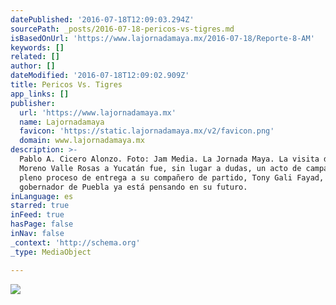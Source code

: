 ```yaml
---
datePublished: '2016-07-18T12:09:03.294Z'
sourcePath: _posts/2016-07-18-pericos-vs-tigres.md
isBasedOnUrl: 'https://www.lajornadamaya.mx/2016-07-18/Reporte-8-AM'
keywords: []
related: []
author: []
dateModified: '2016-07-18T12:09:02.909Z'
title: Pericos Vs. Tigres
app_links: []
publisher:
  url: 'https://www.lajornadamaya.mx'
  name: Lajornadamaya
  favicon: 'https://static.lajornadamaya.mx/v2/favicon.png'
  domain: www.lajornadamaya.mx
description: >-
  Pablo A. Cicero Alonzo. Foto: Jam Media. La Jornada Maya. La visita de Rafael
  Moreno Valle Rosas a Yucatán fue, sin lugar a dudas, un acto de campaña. En
  pleno proceso de entrega a su compañero de partido, Tony Gali Fayad, el
  gobernador de Puebla ya está pensando en su futuro.
inLanguage: es
starred: true
inFeed: true
hasPage: false
inNav: false
_context: 'http://schema.org'
_type: MediaObject

---
```

![](https://the-grid-user-content.s3-us-west-2.amazonaws.com/00f2ce1a-2550-4f80-a42e-cb27dcb3c527.png)